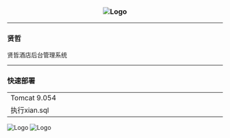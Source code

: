 <h3 align = "center">
    <img src = "D:\Java\JavaPracties\myHotel\首页.png" alt = "Logo" />
</h3>

---

### 贤哲

贤哲酒店后台管理系统

---

### 快速部署

<table>
    <tr>
        <td width = "600.5">Tomcat 9.054</td>
        <td rowspan = "5"></td>
    </tr>
    <tr>
        <td>执行xian.sql</td>
    </tr>
</table>
<img src = "D:\Java\JavaPracties\myHotel\1.png" alt = "Logo" />
<img src = "D:\Java\JavaPracties\myHotel\2.png" alt = "Logo" />

